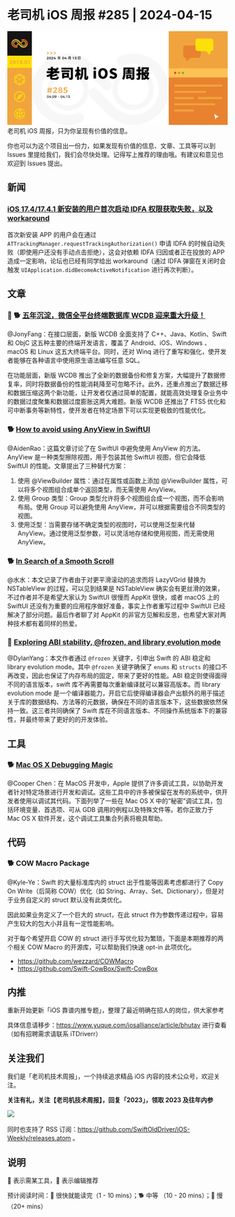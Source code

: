 # 老司机 iOS 周报 #285 | 2024-04-15

![ios-weekly](https://github.com/SwiftOldDriver/iOS-Weekly/blob/master/assets/weekly-header/285.jpg?raw=true)
老司机 iOS 周报，只为你呈现有价值的信息。

你也可以为这个项目出一份力，如果发现有价值的信息、文章、工具等可以到 Issues 里提给我们，我们会尽快处理。记得写上推荐的理由哦。有建议和意见也欢迎到 Issues 提出。

## 新闻

### [iOS 17.4/17.4.1 新安装的用户首次启动 IDFA 权限获取失败，以及 workaround](https://forums.developer.apple.com/forums/thread/746432?answerId=784610022#784610022)

首次新安装 APP 的用户会在通过 ``ATTrackingManager.requestTrackingAuthorization()`` 申请 IDFA 的时候自动失败（即使用户还没有手动点击拒绝），这会对依赖 IDFA 归因或者正在投放的 APP 造成一定影响，论坛也已经有同学给出 workaround（通过 IDFA 弹窗在关闭时会触发 ``UIApplication.didBecomeActiveNotification`` 进行再次判断）。

## 文章

### 🌟 🐕 [五年沉淀，微信全平台终端数据库 WCDB 迎来重大升级！](https://mp.weixin.qq.com/s/RWCqLD0M_WGCrCcz0oQIcQ)

@JonyFang：在接口层面，新版 WCDB 全面支持了 C++、Java、Kotlin、Swift 和 ObjC 这五种主要的终端开发语言，覆盖了 Android、iOS、Windows 、macOS 和 Linux 这五大终端平台。同时，还对 Winq 进行了重写和强化，使开发者能够在各种语言中使用原生语法编写任意 SQL。

在功能层面，新版 WCDB 推出了全新的数据备份和修复方案，大幅提升了数据修复率，同时将数据备份的性能消耗降至可忽略不计。此外，还重点推出了数据迁移和数据压缩这两个新功能，让开发者仅通过简单的配置，就能高效处理复杂业务中的数据过度聚集和数据过度膨胀这两大难题。新版 WCDB 还推出了 FTS5 优化和可中断事务等新特性，使开发者在特定场景下可以实现更极致的性能优化。

### 🐕 [How to avoid using AnyView in SwiftUI](https://tanaschita.com/swiftui-how-to-avoid-using-anyview/)

@AidenRao：这篇文章讨论了在 SwiftUI 中避免使用 AnyView 的方法。AnyView 是一种类型擦除视图，用于包装其他 SwiftUI 视图，但它会降低 SwiftUI 的性能。文章提出了三种替代方案：
1. 使用 @ViewBuilder 属性：通过在属性或函数上添加 @ViewBuilder 属性，可以将多个视图组合成单个返回类型，而无需使用 AnyView。
2. 使用 Group 类型：Group 类型允许将多个视图组合成一个视图，而不会影响布局。使用 Group 可以避免使用 AnyView，并可以根据需要组合不同类型的视图。
3. 使用泛型：当需要存储不确定类型的视图时，可以使用泛型来代替 AnyView。通过使用泛型参数，可以灵活地存储和使用视图，而无需使用 AnyView。

### 🐕 [In Search of a Smooth Scroll](https://byla.lt/posts/in-search-of-smooth-scroll/)

@水水：本文记录了作者由于对更平滑滚动的追求而将 LazyVGrid 替换为 NSTableView 的过程，可以见到结果是 NSTableView 确实会有更丝滑的效果，不过作者并不是希望大家认为 SwiftUI 很慢而 AppKit 很快，或者 macOS 上的 SwiftUI 还没有为重要的应用程序做好准备，事实上作者重写过程中 SwiftUI 已经解决了部分问题。最后作者聊了对 AppKit 的非官方见解和反思，也希望大家对两种技术都有着同样的热爱。

### 🐎 [Exploring ABI stability, @frozen, and library evolution mode](https://digitalbunker.dev/understanding-frozen-in-swift/)

@DylanYang：本文作者通过 `@frozen` 关键字，引申出 Swift 的 ABI 稳定和 library evolution mode。其中 `@frozen` 关键字确保了 `enums` 和 `structs` 的接口不再改变，因此也保证了内存布局的固定，带来了更好的性能。ABI 稳定则使得面得不同的语言版本，swift 库不再需要每次重新编译就可以兼容高版本。而 library evolution mode 是一个编译器能力，开启它后使得编译器会产出额外的用于描述关于库的数据结构、方法等的元数据，确保在不同的语言版本下，这些数据依然保持一致。这三者共同确保了 Swift 库在不同语言版本、不同操作系统版本下的兼容性，并最终带来了更好的的开发体验。

## 工具

### 🐕 [Mac OS X Debugging Magic](https://web.archive.org/web/20101206131250/http://developer.apple.com/library/mac/#technotes/tn2004/tn2124.html)

@Cooper Chen：在 MacOS 开发中，Apple 提供了许多调试工具，以协助开发者针对特定场景进行开发和调试。这些工具中的许多被保留在发布的系统中，供开发者使用以调试其代码。下面列举了一些在 Mac OS X 中的“秘密”调试工具，包括环境变量、首选项、可从 GDB 调用的例程以及特殊文件等。若你正致力于 Mac OS X 软件开发，这个调试工具集合列表将极具帮助。


## 代码

### 🐕 COW Macro Package

@Kyle-Ye：Swift 的大量标准库内的 struct 出于性能等因素考虑都进行了 Copy On Write（后简称 COW）优化（如 String、Array、Set、Dictionary），但是对于业务自定义的 struct 默认没有此类优化。

因此如果业务定义了一个巨大的 struct，在此 struct 作为参数传递过程中，容易产生较大的包大小并且有一定性能影响。

对于每个希望开启 COW 的 struct 进行手写优化较为繁琐，下面是本期推荐的两个相关 COW Macro 的开源库，可以帮助我们快速 opt-in 此项优化。

- https://github.com/wezzard/COWMacro
- https://github.com/Swift-CowBox/Swift-CowBox

## 内推

重新开始更新「iOS 靠谱内推专题」，整理了最近明确在招人的岗位，供大家参考

具体信息请移步：https://www.yuque.com/iosalliance/article/bhutav 进行查看（如有招聘需求请联系 iTDriverr）

## 关注我们

我们是「老司机技术周报」，一个持续追求精品 iOS 内容的技术公众号，欢迎关注。

**关注有礼，关注【老司机技术周报】，回复「2023」，领取 2023 及往年内参**

![](https://github.com/SwiftOldDriver/iOS-Weekly/blob/master/assets/qrcode_for_wechat.jpg?raw=true)

同时也支持了 RSS 订阅：https://github.com/SwiftOldDriver/iOS-Weekly/releases.atom 。

## 说明

🚧 表示需某工具，🌟 表示编辑推荐

预计阅读时间：🐎 很快就能读完（1 - 10 mins）；🐕 中等 （10 - 20 mins）；🐢 慢（20+ mins）
